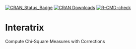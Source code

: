 [![CRAN_Status_Badge](https://www.r-pkg.org/badges/version/Interatrix)](https://cran.r-project.org/package=Interatrix)
[![CRAN Downloads](https://cranlogs.r-pkg.org/badges/Interatrix)](https://cran.r-project.org/package=Interatrix)
[![R-CMD-check](https://github.com/lbbe-software/Interatrix/workflows/R-CMD-check/badge.svg)](https://github.com/lbbe-software/Interatrix/actions)

# Interatrix

Compute Chi-Square Measures with Corrections